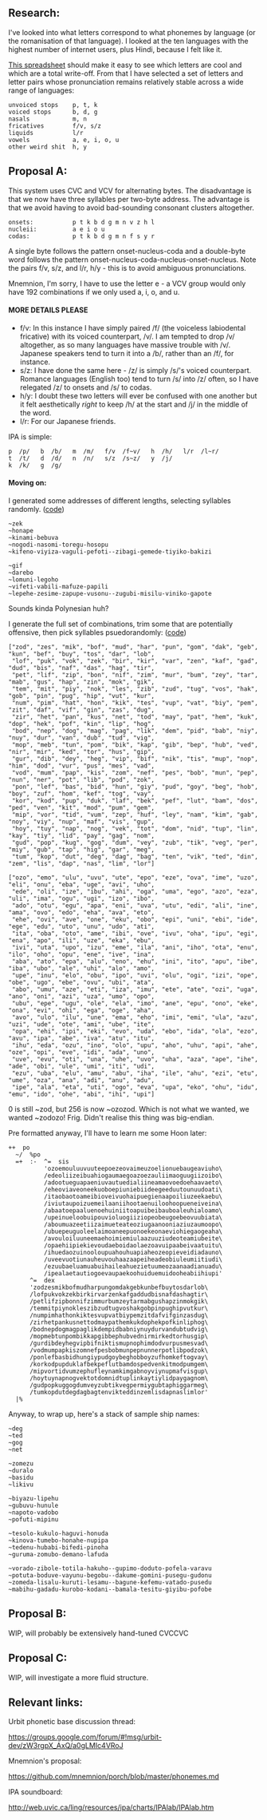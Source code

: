 ## Research:

I've looked into what letters correspond to what phonemes by language (or the romanisation of that language). I looked at the ten languages with the highest number of internet users, plus Hindi, because I felt like it.

[This spreadsheet](https://docs.google.com/spreadsheet/ccc?key=0AoF7JCDAQNZCdDZrNmJid0owRnRGUDRCR3NreXZ1cHc&usp=sharing) should make it easy to see which letters are cool and which are a total write-off. From that I have selected a set of letters and letter pairs whose pronunciation remains relatively stable across a wide range of languages:

    unvoiced stops    p, t, k
    voiced stops      b, d, g
    nasals            m, n
    fricatives        f/v, s/z
    liquids           l/r
    vowels            a, e, i, o, u
    other weird shit  h, y

## Proposal A:

This system uses CVC and VCV for alternating bytes. The disadvantage is that we now have three syllables per two-byte address. The advantage is that we avoid having to avoid bad-sounding consonant clusters altogether.

    onsets:           p t k b d g m n v z h l
    nucleii:          a e i o u
    codas:            p t k b d g m n f s y r

A single byte follows the pattern onset-nucleus-coda and a double-byte word follows the pattern onset-nucleus-coda-nucleus-onset-nucleus. Note the pairs f/v, s/z, and l/r, h/y - this is to avoid ambiguous pronunciations.

Mnemnion, I'm sorry, I have to use the letter e - a VCV group would only have 192 combinations if we only used a, i, o, and u.

#### MORE DETAILS PLEASE

- f/v: In this instance I have simply paired /f/ (the voiceless labiodental fricative) with its voiced counterpart, /v/. I am tempted to drop /v/ altogether, as so many languages have massive trouble with /v/. Japanese speakers tend to turn it into a /b/, rather than an /f/, for instance.
- s/z: I have done the same here - /z/ is simply /s/'s voiced counterpart. Romance languages (English too) tend to turn /s/ into /z/ often, so I have relegated /z/ to onsets and /s/ to codas.
- h/y: I doubt these two letters will ever be confused with one another but it felt aesthetically *right* to keep /h/ at the start and /j/ in the middle of the word.
- l/r: For our Japanese friends.

IPA is simple:

    p  /p/   b  /b/   m  /m/   f/v  /f~v/   h  /h/   l/r  /l~r/
    t  /t/   d  /d/   n  /n/   s/z  /s~z/   y  /j/
    k  /k/   g  /g/

#### Moving on:

I generated some addresses of different lengths, selecting syllables randomly. ([code](https://github.com/dclelland/scratch/blob/master/proposal-a.rb))

    ~zek
    ~honape
    ~kinami-bebuva
    ~nogodi-nasomi-toregu-hosopu
    ~kifeno-viyiza-vaguli-pefoti--zibagi-gemede-tiyiko-bakizi

    ~gif
    ~darebo
    ~lomuni-legoho
    ~vifeti-vabili-mafuze-papili
    ~lepehe-zesime-zapupe-vusonu--zugubi-misilu-viniko-gapote

Sounds kinda Polynesian huh?

I generate the full set of combinations, trim some that are potentially offensive, then pick syllables psuedorandomly: ([code](https://github.com/dclelland/scratch/blob/master/proposal-a.rb))

    ["zod", "zes", "mik", "bof", "mud", "har", "pun", "gom", "dak", "geb", "kun", "bef", "buy", "tos", "dar", "lob",
     "lof", "puk", "vok", "zek", "bir", "kir", "var", "zen", "kaf", "gad", "dud", "bis", "naf", "das", "hag", "tir",
     "pet", "lif", "zip", "bon", "nif", "zim", "mur", "bum", "zey", "tar", "mab", "gus", "hap", "zin", "mok", "gik",
     "tem", "mit", "piy", "nok", "les", "zib", "zud", "tug", "vos", "hak", "gob", "pin", "pug", "hip", "vut", "kur",
     "num", "pim", "hat", "hon", "kik", "tes", "vup", "vat", "biy", "pem", "zit", "daf", "vif", "gin", "zas", "dug",
     "zir", "het", "pan", "kus", "net", "tod", "may", "pat", "hem", "kuk", "dop", "hek", "pof", "kin", "lip", "hog",
     "bod", "nep", "dog", "mag", "pag", "lik", "dem", "pid", "bab", "niy", "nuy", "dur", "van", "dub", "tud", "vig",
     "mop", "meb", "tun", "pom", "bik", "kap", "gib", "bep", "hub", "ved", "nir", "mir", "ked", "tor", "hus", "gip",
     "gur", "dib", "dey", "heg", "vip", "bif", "nik", "tis", "mup", "nop", "him", "dod", "vur", "pus", "mes", "vad",
     "vod", "mum", "pap", "kis", "zom", "nef", "pes", "bob", "mun", "pep", "nun", "ner", "pot", "lib", "pod", "zok",
     "pon", "lef", "bas", "bid", "hun", "giy", "pud", "goy", "beg", "hob", "boy", "zuf", "hom", "kef", "tog", "vay",
     "kor", "kod", "pup", "duk", "laf", "bek", "pef", "lut", "bam", "dos", "ped", "ven", "kit", "mod", "pum", "gem",
     "mip", "vor", "tid", "vum", "zep", "huf", "ley", "nam", "kim", "gab", "noy", "viy", "nup", "maf", "vis", "gup",
     "hoy", "tuy", "nap", "nog", "vek", "tot", "dom", "nid", "tup", "lin", "kay", "tiy", "lid", "pay", "gag", "nom",
     "gud", "pop", "kug", "gog", "dum", "vey", "zub", "tik", "veg", "per", "miy", "gub", "tap", "hig", "gar", "meg",
     "tum", "kop", "dut", "deg", "dag", "bag", "ten", "vik", "ted", "din", "zem", "lis", "dap", "nas", "lim", "lor"]

    ["ozo", "emo", "ulu", "uvu", "ute", "epo", "eze", "ova", "ime", "uzo", "eli", "onu", "eba", "uge", "avi", "uho",
     "ede", "oli", "ize", "ibu", "ahi", "oga", "uma", "ego", "azo", "eza", "uli", "ima", "ogu", "ugi", "izo", "ibo",
     "ado", "otu", "egu", "apa", "eni", "uva", "utu", "edi", "ali", "ine", "ama", "ovo", "edo", "eha", "ava", "eto",
     "ehe", "ovi", "ave", "one", "eku", "obo", "epi", "uni", "ebi", "ide", "ege", "edu", "uto", "unu", "udo", "ati",
     "ita", "oba", "oto", "ame", "ibi", "ove", "ivu", "oha", "ipu", "egi", "ena", "apo", "ili", "uze", "eka", "ebu",
     "ivi", "uta", "upo", "izu", "eme", "ila", "ani", "iho", "ota", "enu", "ilo", "oho", "opu", "ene", "ive", "ina",
     "aba", "ato", "epa", "alu", "eno", "ehu", "ini", "ito", "apu", "ibe", "iba", "ubo", "ale", "uhi", "alo", "amo",
     "upe", "inu", "elo", "obu", "ipo", "uvi", "olu", "ogi", "izi", "ope", "obe", "ugo", "ebe", "ovu", "ubi", "ata",
     "abo", "umu", "aze", "eti", "iza", "imu", "ete", "ate", "ozi", "uga", "ano", "oni", "azi", "uza", "umo", "opo",
     "ubu", "epe", "ugu", "ole", "ela", "imo", "ane", "epu", "ono", "eke", "ona", "evi", "ohi", "ega", "oge", "aha",
     "avo", "ulo", "ilu", "une", "ema", "eho", "imi", "emi", "ula", "azu", "uzi", "ude", "ote", "ami", "ube", "ite",
     "opa", "ehi", "ipi", "eki", "evo", "uda", "ebo", "ida", "ola", "ezo", "avu", "ipa", "abe", "iva", "atu", "itu",
     "ihu", "eda", "ozu", "ino", "olo", "upu", "aho", "uhu", "api", "ahe", "oze", "opi", "eve", "idi", "ada", "uno",
     "uve", "evu", "oti", "una", "uhe", "uvo", "uha", "aza", "ape", "ihe", "ade", "obi", "ule", "umi", "iti", "udi",
     "ezu", "uba", "elu", "amu", "abu", "iha", "ile", "ahu", "ezi", "etu", "ume", "oza", "ana", "adi", "anu", "adu",
     "ipe", "ala", "eta", "uti", "ogo", "eva", "upa", "eko", "ohu", "idu", "emu", "ido", "ohe", "abi", "ihi", "upi"]

0 is still ~zod, but 256 is now ~ozozod. Which is not what we wanted, we wanted ~zodozo! Frig. Didn't realise this thing was big-endian.

Pre formatted anyway, I'll have to learn me some Hoon later:

    ++  po
      ~/  %po
      =+  :-  ^=  sis
              'ozoemouluuvuuteepoezeovaimeuzoelionuebaugeaviuho\
              /edeoliizeibuahiogaumaegoazoezauliimaoguugiizoibo\
              /adootueguapaeniuvautuedialiineamaovoedoehaavaeto\
              /eheoviaveoneekuoboepiuniebiideegeeduutounuudoati\
              /itaobaotoameibioveivuohaipuegienaapoiliuzeekaebu\
              /iviutaupoizuemeilaaniihootaenuiloohoopueneiveina\
              /abaatoepaaluenoehuiniitoapuibeibauboaleuhialoamo\
              /upeinueloobuipouvioluogiiziopeobeugoebeovuubiata\
              /aboumuazeetiizaimueteateoziugaanooniaziuzaumoopo\
              /ubuepeuguoleelaimoaneepuonoekeonaeviohiegaogeaha\
              /avouloiluuneemaehoimiemiulaazuuziudeoteamiubeite\
              /opaehiipiekievoudaeboidaolaezoavuipaabeivaatuitu\
              /ihuedaozuinooloupuahouhuapiaheozeopieveidiadauno\
              /uveevuotiunauheuvouhaazaapeiheadeobiuleumiitiudi\
              /ezuubaeluamuabuihaileahuezietuumeozaanaadianuadu\
              /ipealaetautiogoevaupaekoohuiduemuidooheabiihiupi'
          ^=  dex
          'zodzesmikbofmudharpungomdakgebkunbefbuytosdarlob\
          /lofpukvokzekbirkirvarzenkafgaddudbisnafdashagtir\
          /petlifzipbonnifzimmurbumzeytarmabgushapzinmokgik\
          /temmitpiynokleszibzudtugvoshakgobpinpughipvutkur\
          /numpimhathonkiktesvupvatbiypemzitdafvifginzasdug\
          /zirhetpankusnettodmaypathemkukdophekpofkinliphog\
          /bodnepdogmagpaglikdempidbabniynuydurvandubtudvig\
          /mopmebtunpombikkapgibbephubvednirmirkedtorhusgip\
          /gurdibdeyhegvipbifniktismupnophimdodvurpusmesvad\
          /vodmumpapkiszomnefpesbobmunpepnunnerpotlibpodzok\
          /ponlefbasbidhungiypudgoybeghobboyzufhomkeftogvay\
          /korkodpupduklafbekpeflutbamdospedvenkitmodpumgem\
          /mipvortidvumzephufleynamkimgabnoyviynupmafvisgup\
          /hoytuynapnogvektotdomnidtuplinkaytiylidpaygagnom\
          /gudpopkuggogdumveyzubtikvegpermiygubtaphiggarmeg\
          /tumkopdutdegdagbagtenvikteddinzemlisdapnaslimlor'
      |%

Anyway, to wrap up, here's a stack of sample ship names:

    ~deg
    ~ted
    ~gog
    ~net

    ~zomezu
    ~duralo
    ~basidu
    ~likivu

    ~biyazu-lipehu
    ~gubuvu-hunule
    ~napoto-vadobo
    ~pofuti-mipinu

    ~tesolo-kukulo-haguvi-honuda
    ~kinova-tumebo-honahe-nupipa
    ~tedenu-hubabi-bifedi-pinoha
    ~guruma-zomubo-demano-lafuda

    ~vorado-zibole-totila-hakuho--gupimo-doduto-pofela-varavu
    ~potuta-boduve-vayunu-begobu--dakume-gomini-pusegu-gudonu
    ~zomeda-lisalu-kuruti-lesamu--bagune-kefemu-vatado-pusedu
    ~mabihu-gadadu-kurobo-kodani--bamala-tesitu-giyibu-pofobe

## Proposal B:

WIP, will probably be extensively hand-tuned CVCCVC

## Proposal C:

WIP, will investigate a more fluid structure.


## Relevant links:

Urbit phonetic base discussion thread:

https://groups.google.com/forum/#!msg/urbit-dev/zW3rgpX_AxQ/a0gLMIc4VRoJ

Mnemnion's proposal:

https://github.com/mnemnion/porch/blob/master/phonemes.md

IPA soundboard:

http://web.uvic.ca/ling/resources/ipa/charts/IPAlab/IPAlab.htm


